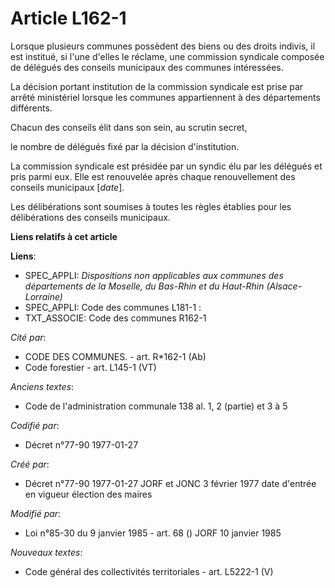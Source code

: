 # Article L162-1

Lorsque plusieurs communes possèdent des biens ou des droits indivis, il est institué, si l'une d'elles le réclame, une
commission syndicale composée de délégués des conseils municipaux des communes intéressées. 

La décision portant institution de la commission syndicale est prise par arrêté ministériel lorsque les communes
appartiennent à des départements différents. 

Chacun des conseils élit dans son sein, au scrutin secret,

le nombre de délégués fixé par la décision d'institution. 

La commission syndicale est présidée par un syndic élu par les délégués et pris parmi eux. Elle est renouvelée après chaque
renouvellement des conseils municipaux [*date*]. 

Les délibérations sont soumises à toutes les règles établies pour les délibérations des conseils municipaux.

**Liens relatifs à cet article**

**Liens**:

  - SPEC_APPLI: *Dispositions non applicables aux communes des départements de la Moselle, du Bas-Rhin et du Haut-Rhin (Alsace-Lorraine)*
  - SPEC_APPLI: Code des communes L181-1 :
  - TXT_ASSOCIE: Code des communes R162-1

_Cité par_:

  - CODE DES COMMUNES. - art. R*162-1 (Ab)
  - Code forestier - art. L145-1 (VT)

_Anciens textes_:

  - Code de l'administration communale 138 al. 1, 2 (partie) et 3 à 5

_Codifié par_:

  - Décret n°77-90 1977-01-27

_Créé par_:

  - Décret n°77-90 1977-01-27 JORF et JONC 3 février 1977 date d'entrée en vigueur élection des maires

_Modifié par_:

  - Loi n°85-30 du 9 janvier 1985 - art. 68 () JORF 10 janvier 1985

_Nouveaux textes_:

  - Code général des collectivités territoriales - art. L5222-1 (V)
